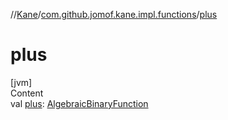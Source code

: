 //[Kane](../index.md)/[com.github.jomof.kane.impl.functions](index.md)/[plus](plus.md)



# plus  
[jvm]  
Content  
val [plus](plus.md): [AlgebraicBinaryFunction](-algebraic-binary-function/index.md)  




